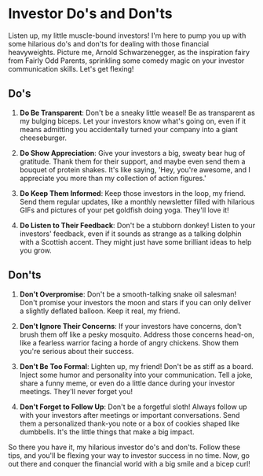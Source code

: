 # Investor Do's and Don'ts

Listen up, my little muscle-bound investors! I'm here to pump you up with some hilarious do's and don'ts for dealing with those financial heavyweights. Picture me, Arnold Schwarzenegger, as the inspiration fairy from Fairly Odd Parents, sprinkling some comedy magic on your investor communication skills. Let's get flexing!

## Do's

1. **Do Be Transparent**: Don't be a sneaky little weasel! Be as transparent as my bulging biceps. Let your investors know what's going on, even if it means admitting you accidentally turned your company into a giant cheeseburger.

2. **Do Show Appreciation**: Give your investors a big, sweaty bear hug of gratitude. Thank them for their support, and maybe even send them a bouquet of protein shakes. It's like saying, 'Hey, you're awesome, and I appreciate you more than my collection of action figures.'

3. **Do Keep Them Informed**: Keep those investors in the loop, my friend. Send them regular updates, like a monthly newsletter filled with hilarious GIFs and pictures of your pet goldfish doing yoga. They'll love it!

4. **Do Listen to Their Feedback**: Don't be a stubborn donkey! Listen to your investors' feedback, even if it sounds as strange as a talking dolphin with a Scottish accent. They might just have some brilliant ideas to help you grow.

## Don'ts

1. **Don't Overpromise**: Don't be a smooth-talking snake oil salesman! Don't promise your investors the moon and stars if you can only deliver a slightly deflated balloon. Keep it real, my friend.

2. **Don't Ignore Their Concerns**: If your investors have concerns, don't brush them off like a pesky mosquito. Address those concerns head-on, like a fearless warrior facing a horde of angry chickens. Show them you're serious about their success.

3. **Don't Be Too Formal**: Lighten up, my friend! Don't be as stiff as a board. Inject some humor and personality into your communication. Tell a joke, share a funny meme, or even do a little dance during your investor meetings. They'll never forget you!

4. **Don't Forget to Follow Up**: Don't be a forgetful sloth! Always follow up with your investors after meetings or important conversations. Send them a personalized thank-you note or a box of cookies shaped like dumbbells. It's the little things that make a big impact.

So there you have it, my hilarious investor do's and don'ts. Follow these tips, and you'll be flexing your way to investor success in no time. Now, go out there and conquer the financial world with a big smile and a bicep curl!